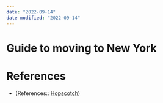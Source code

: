 ```yaml
---
date: "2022-09-14"
date modified: "2022-09-14"
---
```


# Guide to moving to New York

# References
- (References:: [Hopscotch](https://www.hopscotch.nyc/))
